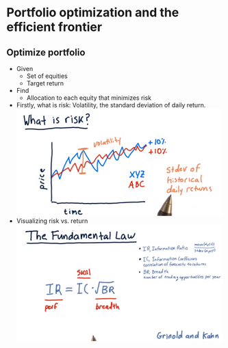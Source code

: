 # Portfolio optimization and the efficient frontier
## Optimize portfolio
- Given
    - Set of equities
    - Target return
- Find
    - Allocation to each equity that minimizes risk
- Firstly, what is risk: Volatility, the standard deviation of daily return.
![risk](https://raw.githubusercontent.com/suereey/ML4T_summer_study/main/02_screenshot/63_risk.PNG)
- Visualizing risk vs. return
![riskreturn](https://github.com/suereey/ML4T_summer_study/blob/main/02_screenshot/62_law.PNG)